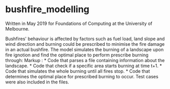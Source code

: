 # bushfire_modelling

Written in May 2019 for Foundations of Computing at the University of Melbourne. 

Bushfires' behaviour is affected by factors such as fuel load, land slope and wind direction and burning could be prescribed to minimise the fire damage in an actual bushfire. The model simulates the burning of a landscape upon fire ignotion and find the optimal place to perform prescribe burning through:
Markup : * Code that parses a file containing information about the landscape.
         * Code that check if a specific area starts burning at time t+1.
         * Code that simulates the whole burning until all fires stop.
         * Code that determines the optimal place for prescribed burning to occur.
Test cases were also included in the files.
